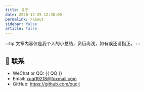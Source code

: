 ```yaml
---
title: 关于
date: 2020-12-25 12:30:00
permalink: /about
sidebar: false
article: false
---
```



:::tip
文章内容仅是我个人的小总结，资历尚浅，如有误还请指正。
:::


## :email: 联系

- WeChat or QQ: <a :href="qqUrl" class='qq'>{{ QQ }}</a>
- Email:  <a href="mailto:xuqi19218@foxmail.com">xuqi19218@foxmail.com</a>
- GitHub: <https://github.com/xuqil>

<script>
  export default {
    data(){
      return {
        QQ: '227964937',
        qqUrl: `tencent://message/?uin=${this.QQ}&Site=&Menu=yes`
      }
    },
    mounted(){
      const flag =  navigator.userAgent.match(/(phone|pad|pod|iPhone|iPod|ios|iPad|Android|Mobile|BlackBerry|IEMobile|MQQBrowser|JUC|Fennec|wOSBrowser|BrowserNG|WebOS|Symbian|Windows Phone)/i);
      if(flag){
        this.qqUrl = `mqqwpa://im/chat?chat_type=wpa&uin=${this.QQ}&version=1&src_type=web&web_src=oicqzone.com`
      }
    }
  }
</script>
